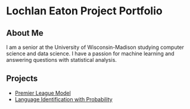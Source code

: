 # Lochlan Eaton Project Portfolio

## About Me
I am a senior at the University of Wisconsin-Madison studying computer science and data science. I have a passion for machine learning and answering questions with statistical analysis. 

## Projects 
* [Premier League Model](projects/pl_model/)
* [Language Identification with Probability](projects/language_identification/)



